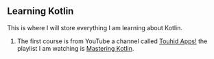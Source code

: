 ## Learning Kotlin  
This is where I will store everything I am learning about Kotlin. 

1. The first course is from YouTube a channel called [Touhid Apps!](https://www.youtube.com/@TouhidApps) the playlist I am watching is [Mastering Kotlin](https://www.youtube.com/watch?v=bjZof3NV8js&list=PLgyuGbgggWA3ORqemnq9adIzvNhSXjJTr&index=1).